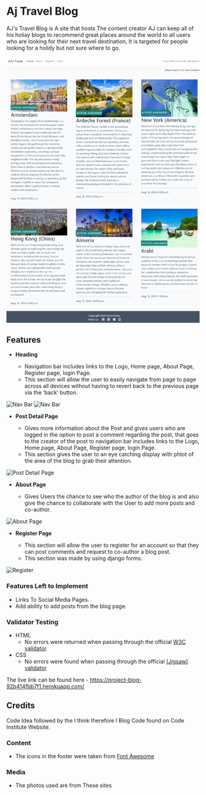 # Aj Travel Blog

AJ's Travel Blog is A site that hosts The content creator AJ can keep all of his holiay blogs to recommend great places around the world to all users who are looking for their next travel destination, It is targeted for people looking for a holidy but not sure where to go.

![Mockup](static/images/read-me/ScreenShot.jpeg)

## Features 

- __Heading__

  - Navigation bar includes links to the Logo, Home page, About Page, Register page, login Page.
  - This section will allow the user to easily navigate from page to page across all devices without having to revert back to the previous page via the ‘back’ button. 

![Nav Bar]()
![Nav Bar]()

- __Post Detail Page__

  - Gives more information about the Post and gives users who are logged in the option to post a comment regarding the post, that goes to the creator of the post to navigation bar includes links to the Logo, Home page, About Page, Register page, login Page. 
  - This section gives the user to an eye catching display with phtot of the area of the blog to grab their attention.

![Post Detail Page]()

- __About Page__

  - Gives Users the chance to see who the author of the blog is and also give the chance to collaborate with the User to add more posts and co-author. 

![About Page]()

- __Register Page__

  - This section will allow the user to register for an account so that they can post comments and request to co-author a blog post.
  - This section was made by using django forms. 

![Register]()

### Features Left to Implement

- Links To Social Media Pages.
- Add ability to add posts from the blog page.

### Validator Testing 

- HTML
  - No errors were returned when passing through the official [W3C validator]()
- CSS
  - No errors were found when passing through the official [(Jigsaw) validator]()

The live link can be found here - https://project-blog-92b414fbb7f1.herokuapp.com/

## Credits 

Code Idea followed by the I think therefore I Blog Code found on Code Institute Website. 

### Content 

- The icons in the footer were taken from [Font Awesome](https://fontawesome.com/)

### Media

- The photos used are from These sites
